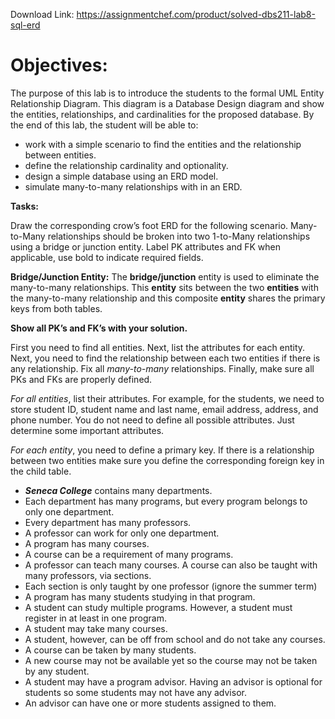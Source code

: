Download Link: https://assignmentchef.com/product/solved-dbs211-lab8-sql-erd
<br>
<h1>Objectives:</h1>

The purpose of this lab is to introduce the students to the formal UML Entity Relationship Diagram.  This diagram is a Database Design diagram and show the entities, relationships, and cardinalities for the proposed database.  By the end of this lab, the student will be able to:

<ul>

 <li>work with a simple scenario to find the entities and the relationship between entities.</li>

 <li>define the relationship cardinality and optionality.</li>

 <li>design a simple database using an ERD model.</li>

 <li>simulate many-to-many relationships with in an ERD.</li>

</ul>

<strong>Tasks:</strong>

Draw the corresponding crow’s foot ERD for the following scenario. Many-to-Many relationships should be broken into two 1-to-Many relationships using a bridge or junction entity. Label PK attributes and FK when applicable, use bold to indicate required fields.

<strong>Bridge/Junction Entity:</strong> The <strong>bridge/junction</strong> entity is used to eliminate the many-to-many relationships. This <strong>entity</strong> sits between the two <strong>entities</strong> with the many-to-many relationship and this composite <strong>entity</strong> shares the primary keys from both tables.

<strong>Show all PK’s and FK’s with your solution.</strong>

First you need to find all entities. Next, list the attributes for each entity. Next, you need to find the relationship between each two entities if there is any relationship. Fix all <em>many-to-many</em> relationships. Finally, make sure all PKs and FKs are properly defined.

<em>For all entities</em>, list their attributes. For example, for the students, we need to store student ID, student name and last name, email address, address, and phone number. You do not need to define all possible attributes. Just determine some important attributes.

<em>For each entity</em>, you need to define a primary key. If there is a relationship between two entities make sure you define the corresponding foreign key in the child table.

<ul>

 <li><strong><em>Seneca College</em></strong> contains many departments.</li>

 <li>Each department has many programs, but every program belongs to only one department.</li>

 <li>Every department has many professors.</li>

 <li>A professor can work for only one department.</li>

 <li>A program has many courses.</li>

 <li>A course can be a requirement of many programs.</li>

 <li>A professor can teach many courses. A course can also be taught with many professors, via sections.</li>

 <li>Each section is only taught by one professor (ignore the summer term)</li>

 <li>A program has many students studying in that program.</li>

 <li>A student can study multiple programs. However, a student must register in at least in one program.</li>

 <li>A student may take many courses.</li>

 <li>A student, however, can be off from school and do not take any courses.</li>

 <li>A course can be taken by many students.</li>

 <li>A new course may not be available yet so the course may not be taken by any student.</li>

 <li>A student may have a program advisor. Having an advisor is optional for students so some students may not have any advisor.</li>

 <li>An advisor can have one or more students assigned to them.</li>

</ul>








